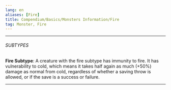 ```yaml
---
lang: en
aliases: [Fire]
title: Compendium/Basics/Monsters Information/Fire
tag: Monster, Fire
---
```



---

###### SUBTYPES


**Fire Subtype**: A creature with the fire subtype has immunity to fire. It has vulnerability to cold, which means it takes half again as much (+50%) damage as normal from cold, regardless of whether a saving throw is allowed, or if the save is a success or failure.


---

  